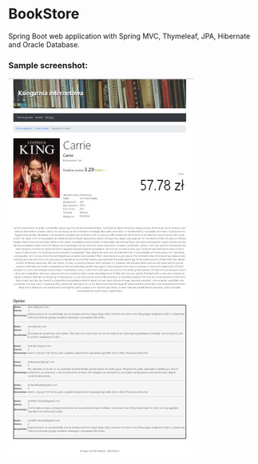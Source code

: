 # BookStore
Spring Boot web application with Spring MVC, Thymeleaf, JPA, Hibernate and Oracle Database.

### Sample screenshot:
![BookStore](sample_img/sample1.jpg)
